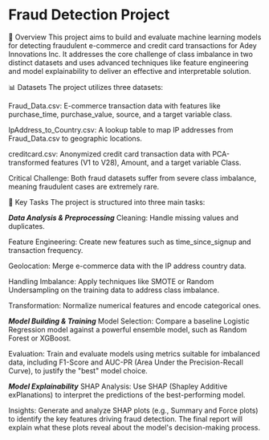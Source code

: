 # Fraud Detection Project
📜 Overview
This project aims to build and evaluate machine learning models for detecting fraudulent e-commerce and credit card transactions for Adey Innovations Inc. It addresses the core challenge of class imbalance in two distinct datasets and uses advanced techniques like feature engineering and model explainability to deliver an effective and interpretable solution.

📊 Datasets
The project utilizes three datasets:

Fraud_Data.csv: E-commerce transaction data with features like purchase_time, purchase_value, source, and a target variable class.

IpAddress_to_Country.csv: A lookup table to map IP addresses from Fraud_Data.csv to geographic locations.

creditcard.csv: Anonymized credit card transaction data with PCA-transformed features (V1 to V28), Amount, and a target variable Class.

Critical Challenge: Both fraud datasets suffer from severe class imbalance, meaning fraudulent cases are extremely rare.

🚀 Key Tasks
The project is structured into three main tasks:

***Data Analysis & Preprocessing***
Cleaning: Handle missing values and duplicates.

Feature Engineering: Create new features such as time_since_signup and transaction frequency.

Geolocation: Merge e-commerce data with the IP address country data.

Handling Imbalance: Apply techniques like SMOTE or Random Undersampling on the training data to address class imbalance.

Transformation: Normalize numerical features and encode categorical ones.

***Model Building & Training***
Model Selection: Compare a baseline Logistic Regression model against a powerful ensemble model, such as Random Forest or XGBoost.

Evaluation: Train and evaluate models using metrics suitable for imbalanced data, including F1-Score and AUC-PR (Area Under the Precision-Recall Curve), to justify the "best" model choice.

***Model Explainability***
SHAP Analysis: Use SHAP (Shapley Additive exPlanations) to interpret the predictions of the best-performing model.

Insights: Generate and analyze SHAP plots (e.g., Summary and Force plots) to identify the key features driving fraud detection. The final report will explain what these plots reveal about the model's decision-making process.